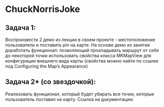 # ChuckNorrisJoke

## Задача 1:

Воспроизвести 2 демо из лекции в своем проекте - местоположение пользователи и поставить pin на карте.
На основе демо из занятия доработать функционал:
позволяющий прокладывать маршрут от себя до некоторой точки
использовать свойства класса MKMapView для конфигурации внешнего вида карты (свойства можно найти по ссылке под Configuring the Map’s Appearance)

## Задача 2* (со звездочкой):

Реализовать функционал, который будет убирать все точки, которые пользователь поставил на карту. Ссылка на документацию

